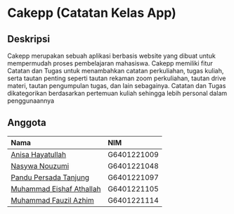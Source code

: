 # Cakepp (Catatan Kelas App)

## Deskripsi
Cakepp merupakan sebuah aplikasi berbasis website yang dibuat untuk mempermudah proses pembelajaran mahasiswa. Cakepp memiliki fitur Catatan dan Tugas untuk menambahkan catatan perkuliahan, tugas kuliah, serta tautan penting seperti tautan rekaman zoom perkuliahan, tautan drive materi, tautan pengumpulan tugas, dan lain sebagainya. Catatan dan Tugas dikategorikan berdasarkan pertemuan kuliah sehingga lebih personal dalam penggunaannya

## Anggota

| Nama | NIM     |
| :-------- | :------- | 
[Anisa Hayatullah](https://github.com/anssshh) | G6401221009 |
[Nasywa Nouzumi](https://www.github.com/octokatherine)| G6401221048 |
[Pandu Persada Tanjung](https://www.github.com/pandutanjung)| G6401221097 |
[Muhammad Eishaf Athallah](https://www.github.com/octokatherine)| G6401221105 |
[Muhammad Fauzil Azhim](https://www.github.com/octokatherine)| G6401221114 |

